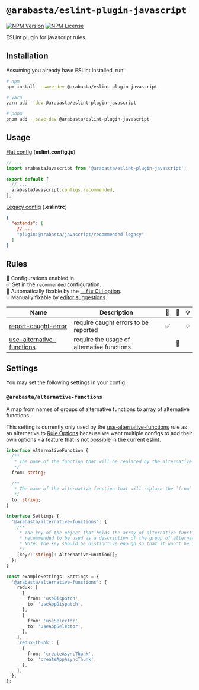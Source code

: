 # `@arabasta/eslint-plugin-javascript`

[![NPM Version](https://img.shields.io/npm/v/%40arabasta%2Feslint-plugin-javascript)](https://www.npmjs.com/package/@arabasta/eslint-plugin-javascript)
[![NPM License](https://img.shields.io/npm/l/%40arabasta%2Feslint-plugin-javascript)](https://github.com/CloudNStoyan/arabasta/blob/main/eslint-plugin-javascript/LICENSE)

ESLint plugin for javascript rules.

## Installation

Assuming you already have ESLint installed, run:

```sh
# npm
npm install --save-dev @arabasta/eslint-plugin-javascript

# yarn
yarn add --dev @arabasta/eslint-plugin-javascript

# pnpm
pnpm add --save-dev @arabasta/eslint-plugin-javascript
```

## Usage

[Flat config](https://eslint.org/docs/latest/use/configure/configuration-files)
(**eslint.config.js**)

```js
// ...
import arabastaJavascript from '@arabasta/eslint-plugin-javascript';

export default [
  // ...
  arabastaJavascript.configs.recommended,
];
```

[Legacy config](https://eslint.org/docs/latest/use/configure/configuration-files-deprecated)
(**.eslintrc**)

```json
{
  "extends": [
    // ...
    "plugin:@arabasta/javascript/recommended-legacy"
  ]
}
```

## Rules

💼 Configurations enabled in.\
✅ Set in the `recommended` configuration.\
🔧 Automatically fixable by the [`--fix` CLI option](https://eslint.org/docs/user-guide/command-line-interface#--fix).\
💡 Manually fixable by [editor suggestions](https://eslint.org/docs/latest/use/core-concepts#rule-suggestions).

| Name                                                                 | Description                                | 💼  | 🔧  | 💡  |
| -------------------------------------------------------------------- | ------------------------------------------ | --- | --- | --- |
| [report-caught-error](docs/rules/report-caught-error.md)             | require caught errors to be reported       | ✅  |     | 💡  |
| [use-alternative-functions](docs/rules/use-alternative-functions.md) | require the usage of alternative functions |     | 🔧  |     |

## Settings

You may set the following settings in your config:

### `@arabasta/alternative-functions`

A map from names of groups of alternative functions to array of alternative functions.

This setting is currently only used by the [use-alternative-functions](docs/rules/use-alternative-functions.md) rule as an alternative to [Rule Options](https://eslint.org/docs/latest/use/configure/rules#using-configuration-files) because we want multiple configs to add their own options - a feature that is [not possible](https://github.com/eslint/eslint/issues/9192) in the current eslint.

```ts
interface AlternativeFunction {
  /**
   * The name of the function that will be replaced by the alternative (`to`) function.
   */
  from: string;

  /**
   * The name of the alternative function that will replace the `from` function.
   */
  to: string;
}

interface Settings {
  '@arabasta/alternative-functions': {
    /**
     * The key of the object that holds the array of alternative functions is
     * recommended to be used as a description of the group of alternative functions.
     * Note: The key should be distinctive enough so that it won't be overwritten by other configs.
     */
    [key?: string]: AlternativeFunction[];
  };
}

const exampleSettings: Settings = {
  '@arabasta/alternative-functions': {
    redux: [
      {
        from: 'useDispatch',
        to: 'useAppDispatch',
      },
      {
        from: 'useSelector',
        to: 'useAppSelector',
      },
    ],
    'redux-thunk': [
      {
        from: 'createAsyncThunk',
        to: 'createAppAsyncThunk',
      },
    ],
  },
};
```
